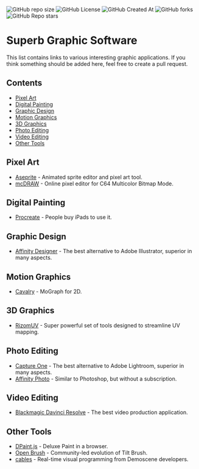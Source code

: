 ![GitHub repo size](https://img.shields.io/github/repo-size/mg0x7BE/superb-graphic-software)
![GitHub License](https://img.shields.io/github/license/mg0x7BE/superb-graphic-software)
![GitHub Created At](https://img.shields.io/github/created-at/mg0x7BE/superb-graphic-software)
![GitHub forks](https://img.shields.io/github/forks/mg0x7BE/superb-graphic-software)
![GitHub Repo stars](https://img.shields.io/github/stars/mg0x7BE/superb-graphic-software)

# Superb Graphic Software

This list contains links to various interesting graphic applications. If you think something should be added here, feel free to create a pull request.

## Contents
- [Pixel Art](#pixel-art)
- [Digital Painting](#digital-painting)
- [Graphic Design](#graphic-design)
- [Motion Graphics](#motion-graphics)
- [3D Graphics](#3d-graphics)
- [Photo Editing](#photo-editing)
- [Video Editing](#video-editing)
- [Other Tools](#other-tools)

## Pixel Art
- [Aseprite](https://www.aseprite.org/) - Animated sprite editor and pixel art tool.
- [mcDRAW](https://mcdraw.xyz/) - Online pixel editor for C64 Multicolor Bitmap Mode.

## Digital Painting
- [Procreate](https://procreate.art/) - People buy iPads to use it.

## Graphic Design
- [Affinity Designer](https://affinity.serif.com/en-us/designer/) - The best alternative to Adobe Illustrator, superior in many aspects.

## Motion Graphics
- [Cavalry](https://cavalry.scenegroup.co/) - MoGraph for 2D.
  
## 3D Graphics
- [RizomUV](https://www.rizom-lab.com/) - Super powerful set of tools designed to streamline UV mapping.
  
## Photo Editing
- [Capture One](https://www.captureone.com/) - The best alternative to Adobe Lightroom, superior in many aspects.
- [Affinity Photo](https://affinity.serif.com/en-us/photo/) - Similar to Photoshop, but without a subscription.

## Video Editing
- [Blackmagic Davinci Resolve](https://www.blackmagicdesign.com/products/davinciresolve/) - The best video production application.

## Other Tools
- [DPaint.js](https://github.com/steffest/dpaint-js) - Deluxe Paint in a browser.
- [Open Brush](https://github.com/icosa-foundation/open-brush) - Community-led evolution of Tilt Brush.
- [cables](https://cables.gl/) - Real-time visual programming from Demoscene developers.
